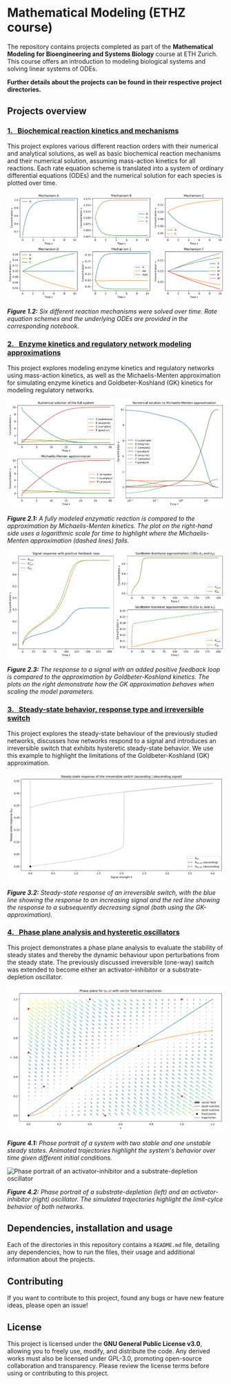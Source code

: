 # Mathematical Modeling (ETHZ course)
The repository contains projects completed as part of the **Mathematical Modeling for Bioengineering and Systems Biology** course at ETH Zurich. This course offers an introduction to modeling biological systems and solving linear systems of ODEs.

**Further details about the projects can be found in their respective project directories.**

## Projects overview

### <a href="reaction_mechanisms">1. &nbsp; Biochemical reaction kinetics and mechanisms</a>
This project explores various different reaction orders with their numerical and analytical solutions, as well as basic biochemical reaction mechanisms and their numerical solution, assuming mass-action kinetics for all reactions. Each rate equation scheme is translated into a system of ordinary differential equations (ODEs) and the numerical solution for each species is plotted over time.

<img src="reaction_mechanisms/output/reaction_mechanisms.png" alt="Plot of six numerically solved biochemical reaction mechanisms">

***Figure 1.2:** Six different reaction mechanisms were solved over time. Rate equation schemes and the underlying ODEs are provided in the corresponding notebook.*

### <a href="modeling_approximations">2. &nbsp; Enzyme kinetics and regulatory network modeling approximations</a>
This project explores modeling enzyme kinetics and regulatory networks using mass-action kinetics, as well as the Michaelis-Menten approximation for simulating enzyme kinetics and Goldbeter-Koshland (GK) kinetics for modeling regulatory networks.

<img src="modeling_approximations/output/michaelis_menten.png" alt="Comparison of Michaelis-Menten kinetics and the fully modeled system">

***Figure 2.1:** A fully modeled enzymatic reaction is compared to the approximation by Michaelis-Menten kinetics. The plot on the right-hand side uses a logarithmic scale for time to highlight where the Michaelis-Menten approximation (dashed lines) fails.*

<img src="modeling_approximations/output/goldbeter_koshland.png" alt="Comparison of Goldbeter-Koshland kinetics with a fully modeled signal response network">

***Figure 2.3:** The response to a signal with an added positive feedback loop is compared to the approximation by Goldbeter-Koshland kinetics. The plots on the right demonstrate how the GK approximation behaves when scaling the model parameters.*

### <a href="signaling_response">3. &nbsp; Steady-state behavior, response type and irreversible switch</a>
This project explores the steady-state behaviour of the previously studied networks, discusses how networks respond to a signal and introduces an irreversible switch that exhibits hysteretic steady-state behavior. We use this example to highlight the limitations of the Goldbeter-Koshland (GK) approximation.

<img src="signaling_response/output/steady_state_response.gif" alt="Steady-state response of an irreversible switch to changes in the signal">

***Figure 3.2:** Steady-state response of an irreversible switch, with the blue line showing the response to an increasing signal and the red line showing the response to a subsequently decreasing signal (both using the GK-approximation).*

### <a href="phase_plane_analysis">4. &nbsp; Phase plane analysis and hysteretic oscillators</a>
This project demonstrates a phase plane analysis to evaluate the stability of steady states and thereby the dynamic behaviour upon perturbations from the steady state. The previously discussed irreversible (one-way) switch was extended to become either an activator-inhibitor or a substrate-depletion oscillator.

<img src="phase_plane_analysis/output/phase_plane_trajectories.gif" alt="Phase portrait of dynamical system with multiple fixed points">

***Figure 4.1:** Phase portrait of a system with two stable and one unstable steady states. Animated trajectories highlight the system's behavior over time given different initial conditions.*

<img src="phase_plane_analysis/output/limit_cycles.gif" alt="Phase portrait of an activator-inhibitor and a substrate-depletion oscillator">

***Figure 4.2:** Phase portrait of a substrate-depletion (left) and an activator-inhibitor (right) oscillator. The simulated trajectories highlight the limit-cylce behavior of both networks.*

## Dependencies, installation and usage
Each of the directories in this repository contains a `README.md` file, detailing any dependencies, how to run the files, their usage and additional information about the projects.

## Contributing
If you want to contribute to this project, found any bugs or have new feature ideas, please open an issue!

## License
This project is licensed under the **GNU General Public License v3.0**, allowing you to freely use, modify, and distribute the code. Any derived works must also be licensed under GPL-3.0, promoting open-source collaboration and transparency. Please review the license terms before using or contributing to this project.
